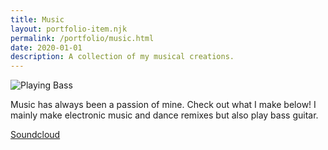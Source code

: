 ```yaml
---
title: Music
layout: portfolio-item.njk
permalink: /portfolio/music.html
date: 2020-01-01
description: A collection of my musical creations.
---
```


<div class="portfolio-content">
<div class="media-gallery">

![Playing Bass](/pictures/DSC00615.JPG)

</div>
<div class="project-details">

Music has always been a passion of mine. Check out what I make below! I mainly make electronic music and dance remixes but also play bass guitar.

<div class="contact-links">
<a href="https://soundcloud.com/0x8024000">Soundcloud</a>
</div>

</div>
</div>
